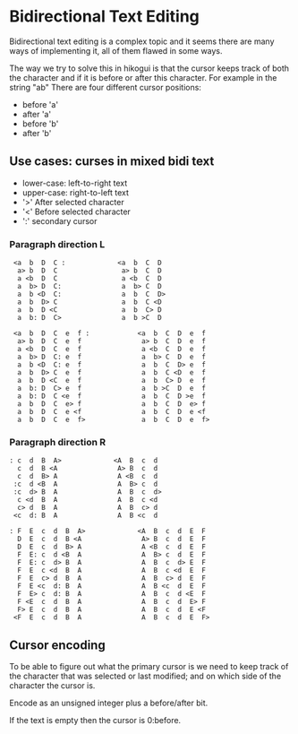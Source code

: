 Bidirectional Text Editing
==========================


Bidirectional text editing is a complex topic and it seems there are many ways
of implementing it, all of them flawed in some ways.

The way we try to solve this in hikogui is that the cursor keeps track of both the character
and if it is before or after this character. For example in the string "ab" There are four
different cursor positions:
 - before 'a'
 - after 'a'
 - before 'b'
 - after 'b'


Use cases: curses in mixed bidi text
------------------------------------

 - lower-case: left-to-right text
 - upper-case: right-to-left text
 - '>' After selected character
 - '<' Before selected character
 - ':' secondary cursor

### Paragraph direction L
```
 <a  b  D  C :             <a  b  C  D
  a> b  D  C                a> b  C  D
  a <b  D  C                a <b  C  D
  a  b> D  C:               a  b> C  D
  a  b <D  C:               a  b  C  D>
  a  b  D> C                a  b  C <D
  a  b  D <C                a  b  C> D
  a  b: D  C>               a  b >C  D

 <a  b  D  C  e  f :            <a  b  C  D  e  f
  a> b  D  C  e  f               a> b  C  D  e  f
  a <b  D  C  e  f               a <b  C  D  e  f
  a  b> D  C: e  f               a  b> C  D  e  f
  a  b <D  C: e  f               a  b  C  D> e  f
  a  b  D> C  e  f               a  b  C <D  e  f
  a  b  D <C  e  f               a  b  C> D  e  f
  a  b: D  C> e  f               a  b >C  D  e  f
  a  b: D  C <e  f               a  b  C  D >e  f
  a  b  D  C  e> f               a  b  C  D  e> f
  a  b  D  C  e <f               a  b  C  D  e <f
  a  b  D  C  e  f>              a  b  C  D  e  f>
```

### Paragraph direction R
```
: c  d  B  A>             <A  B  c  d
  c  d  B <A               A> B  c  d
  c  d  B> A               A <B  c  d
 :c  d <B  A               A  B> c  d
 :c  d> B  A               A  B  c  d>
  c <d  B  A               A  B  c <d
  c> d  B  A               A  B  c> d
 <c  d: B  A               A  B <c  d

: F  E  c  d  B  A>             <A  B  c  d  E  F
  D  E  c  d  B <A               A> B  c  d  E  F
  D  E  c  d  B> A               A <B  c  d  E  F
  F  E: c  d <B  A               A  B> c  d  E  F
  F  E: c  d> B  A               A  B  c  d> E  F
  F  E  c <d  B  A               A  B  c <d  E  F
  F  E  c> d  B  A               A  B  c> d  E  F
  F  E <c  d: B  A               A  B <c  d  E  F
  F  E> c  d: B  A               A  B  c  d <E  F
  F <E  c  d  B  A               A  B  c  d  E> F
  F> E  c  d  B  A               A  B  c  d  E <F
 <F  E  c  d  B  A               A  B  c  d  E  F>
```

Cursor encoding
---------------
To be able to figure out what the primary cursor is we need to
keep track of the character that was selected or last modified; and
on which side of the character the cursor is.

Encode as an unsigned integer plus a before/after bit.

If the text is empty then the cursor is 0:before.

